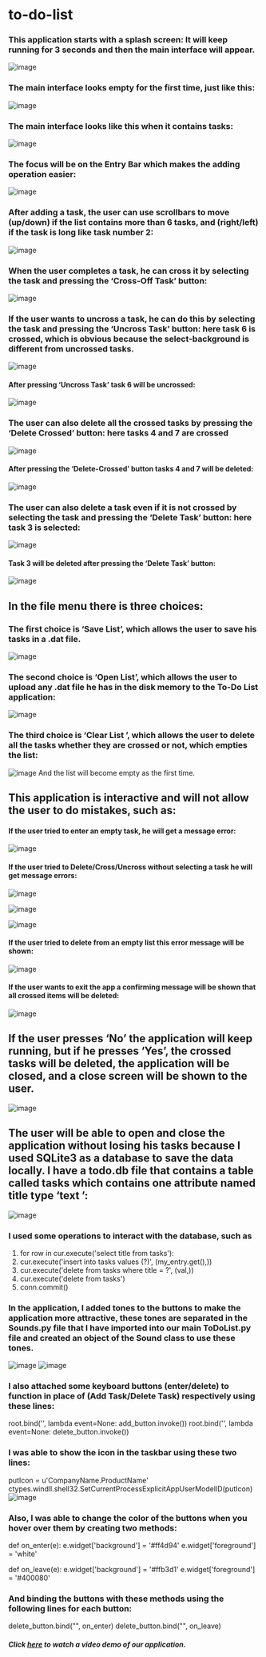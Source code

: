 # to-do-list
### This application starts with a splash screen: It will keep running for 3 seconds and then the main interface will appear.
![image](https://github.com/Lady-aouto/to-do-list/assets/95139153/f3b8701c-bd40-469f-bef0-68645c46d7da)

### The main interface looks empty for the first time, just like this:
![image](https://github.com/Lady-aouto/to-do-list/assets/95139153/e4ecbc53-f903-4b53-9284-f542edf4c0e2)

### The main interface looks like this when it contains tasks:
![image](https://github.com/Lady-aouto/to-do-list/assets/95139153/74ed692d-a0d9-42b6-a7f3-f2b512e31e36)

### The focus will be on the Entry Bar which makes the adding operation easier:
![image](https://github.com/Lady-aouto/to-do-list/assets/95139153/a94b8abd-e9db-4d9f-acb9-774b0df85132)

### After adding a task, the user can use scrollbars to move (up/down) if the list contains more than 6 tasks, and (right/left) if the task is long like task number 2:
![image](https://github.com/Lady-aouto/to-do-list/assets/95139153/f98bfc32-214c-40cb-a31f-ba33f2e88c74)

### When the user completes a task, he can cross it by selecting the task and pressing the ‘Cross-Off Task’ button:
![image](https://github.com/Lady-aouto/to-do-list/assets/95139153/0a6b3e30-83b7-4761-a8bd-df73a13fab91)

### If the user wants to uncross a task, he can do this by selecting the task and pressing the ‘Uncross Task’ button: here task 6 is crossed, which is obvious because the select-background is different from uncrossed tasks.
![image](https://github.com/Lady-aouto/to-do-list/assets/95139153/f38775ec-84a7-463a-9d06-c6d3311eaa22)

#### After pressing ‘Uncross Task’ task 6 will be uncrossed:
![image](https://github.com/Lady-aouto/to-do-list/assets/95139153/9464d6a5-2d53-4f6e-9d61-72ce3961d45c)

### The user can also delete all the crossed tasks by pressing the ‘Delete Crossed’ button: here tasks 4 and 7 are crossed
![image](https://github.com/Lady-aouto/to-do-list/assets/95139153/3f882cf1-beb9-42a3-8bf2-eb929290b428)

#### After pressing the ‘Delete-Crossed’ button tasks 4 and 7 will be deleted:
![image](https://github.com/Lady-aouto/to-do-list/assets/95139153/4549e633-72f7-4c7a-8653-0a79ab8788d1)

### The user can also delete a task even if it is not crossed by selecting the task and pressing the ‘Delete Task’ button: here task 3 is selected:
![image](https://github.com/Lady-aouto/to-do-list/assets/95139153/7282c160-a66c-48e7-b224-c42292e0f2a3)

#### Task 3 will be deleted after pressing the ‘Delete Task’ button:
![image](https://github.com/Lady-aouto/to-do-list/assets/95139153/a650cb82-5c51-41e0-a850-609d3267c0f2)

## In the file menu there is three choices: 
### The first choice is ‘Save List’, which allows the user to save his tasks in a .dat file.
![image](https://github.com/Lady-aouto/to-do-list/assets/95139153/fa4aca56-0566-448a-bbb5-e1bd4d495745)

### The second choice is ‘Open List’, which allows the user to upload any .dat file he has in the disk memory to the To-Do List application:
![image](https://github.com/Lady-aouto/to-do-list/assets/95139153/0d8ea35e-18ef-4d7d-a99d-09e90e619626)

### The third choice is ‘Clear List ’, which allows the user to delete all the tasks whether they are crossed or not, which empties the list:
![image](https://github.com/Lady-aouto/to-do-list/assets/95139153/ec0d2c8c-98ec-4415-b91c-9a6b847a9779)
And the list will become empty as the first time.

## This application is interactive and will not allow the user to do mistakes, such as:
#### If the user tried to enter an empty task, he will get a message error:
![image](https://github.com/Lady-aouto/to-do-list/assets/95139153/2dfd2963-6761-4694-810d-34cebb878e13)

#### If the user tried to Delete/Cross/Uncross without selecting a task he will get message errors:
![image](https://github.com/Lady-aouto/to-do-list/assets/95139153/bffc3fe8-9811-438b-a2f2-28583fa40e77)

![image](https://github.com/Lady-aouto/to-do-list/assets/95139153/666fbab8-c6a6-4c64-a321-c4b40a9c0a4c)

![image](https://github.com/Lady-aouto/to-do-list/assets/95139153/151d91d9-21c9-4020-99d6-af87147bb5ee)

#### If the user tried to delete from an empty list this error message will be shown:
![image](https://github.com/Lady-aouto/to-do-list/assets/95139153/0eb1a570-8cc9-431b-a7e0-2bfcef960b31)

#### If the user wants to exit the app a confirming message will be shown that all crossed items will be deleted:
![image](https://github.com/Lady-aouto/to-do-list/assets/95139153/599a8efe-bace-4ea6-af5f-8e6240068ad4)

## If the user presses ‘No’ the application will keep running, but if he presses ‘Yes’, the crossed tasks will be deleted, the application will be closed, and a close screen will be shown to the user.
![image](https://github.com/Lady-aouto/to-do-list/assets/95139153/f4275361-59d8-4c21-8a60-68f9db6976c6)

## The user will be able to open and close the application without losing his tasks because I used SQLite3 as a database to save the data locally. I have a todo.db file that contains a table called tasks which contains one attribute named title type ‘text ’:
![image](https://github.com/Lady-aouto/to-do-list/assets/95139153/d941584b-dec5-4cc3-8eef-a930f12c23a5)

### I used some operations to interact with the database, such as
1.	for row in cur.execute('select title from tasks'):
2.	cur.execute('insert into tasks values (?)', (my_entry.get(),))
3.	cur.execute('delete from tasks where title = ?', (val,))
4.	cur.execute('delete from tasks')
5.	conn.commit()

### In the application, I added tones to the buttons to make the application more attractive, these tones are separated in the Sounds.py file that I have imported into our main ToDoList.py file and created an object of the Sound class to use these tones.
![image](https://github.com/Lady-aouto/to-do-list/assets/95139153/26240308-e571-4f7f-8fee-2c1de30ce0e9)
![image](https://github.com/Lady-aouto/to-do-list/assets/95139153/c30da888-f583-4706-9c91-3e9f3c9a2ba6)

### I also attached some keyboard buttons (enter/delete) to function in place of (Add Task/Delete Task) respectively using these lines:
root.bind('<Return>', lambda event=None: add_button.invoke())
root.bind('<Delete>', lambda event=None: delete_button.invoke())

### I was able to show the icon in the taskbar using these two lines:
putIcon = u'CompanyName.ProductName'
ctypes.windll.shell32.SetCurrentProcessExplicitAppUserModelID(putIcon)
![image](https://github.com/Lady-aouto/to-do-list/assets/95139153/39272fd2-8206-4fbe-9bc0-33bb5b2f3956)

### Also, I was able to change the color of the buttons when you hover over them by creating two methods:
def on_enter(e):
    e.widget['background'] = '#ff4d94'
    e.widget['foreground'] = 'white'


def on_leave(e):
    e.widget['background'] = '#ffb3d1'
    e.widget['foreground'] = '#400080'

### And binding the buttons with these methods using the following lines for each button:
delete_button.bind("<Enter>", on_enter)
delete_button.bind("<Leave>", on_leave)

##### Click [here](https://drive.google.com/file/d/1xbbJxgh5VV-q5iLqqPz0wgwv6L55FqU7/view) to watch a video demo of our application.
